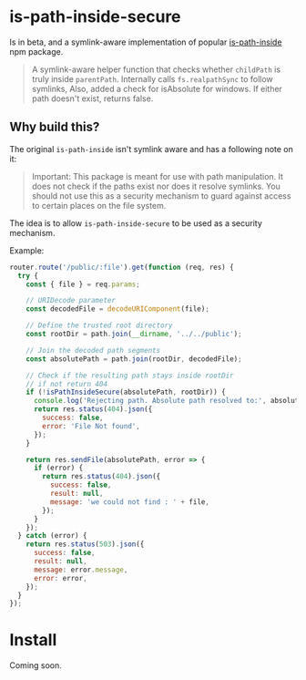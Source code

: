 # is-path-inside-secure

Is in beta, and a symlink-aware implementation of popular [is-path-inside](https://www.npmjs.com/package/is-path-inside) npm package.

> A symlink-aware helper function that checks whether `childPath` is truly inside `parentPath`. Internally calls `fs.realpathSync` to follow symlinks, Also, added a check for isAbsolute for windows. If either path doesn't exist, returns false.

## Why build this?

The original `is-path-inside` isn't symlink aware and has a following note on it:

> Important: This package is meant for use with path manipulation. It does not check if the paths exist nor does it resolve symlinks. You should not use this as a security mechanism to guard against access to certain places on the file system.

The idea is to allow `is-path-inside-secure` to be used as a security mechanism.

Example:

```js
router.route('/public/:file').get(function (req, res) {
  try {
    const { file } = req.params;

    // URIDecode parameter
    const decodedFile = decodeURIComponent(file);

    // Define the trusted root directory
    const rootDir = path.join(__dirname, '../../public');

    // Join the decoded path segments
    const absolutePath = path.join(rootDir, decodedFile);

    // Check if the resulting path stays inside rootDir
    // if not return 404
    if (!isPathInsideSecure(absolutePath, rootDir)) {
      console.log('Rejecting path. Absolute path resolved to:', absolutePath);
      return res.status(404).json({
        success: false,
        error: 'File Not found',
      });
    }

    return res.sendFile(absolutePath, error => {
      if (error) {
        return res.status(404).json({
          success: false,
          result: null,
          message: 'we could not find : ' + file,
        });
      }
    });
  } catch (error) {
    return res.status(503).json({
      success: false,
      result: null,
      message: error.message,
      error: error,
    });
  }
});
```

# Install

Coming soon.
